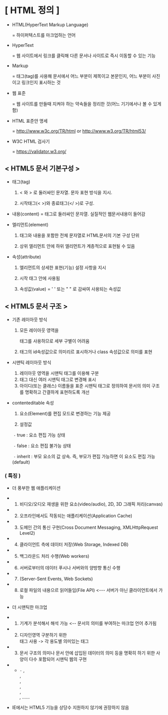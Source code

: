 # [ HTML 정의 ]

- HTML(HyperText Markup Language)

  = 하이퍼텍스트를 마크업하는 언어

- HyperText

  = 웹 사이트에서 링크를 클릭해 다른 문서나 사이트로 즉시 이동할 수 있는 기능

- Markup

  = 태그(tag)를 사용해 문서에서 어느 부분이 제목이고 본문인지, 어느 부분이 사진이고 링크인지 표시하는 것 

- 웹 표준

  = 웹 사이트를 만들때 지켜야 하는 약속들을 정리한 것(어느 기기에서나 볼 수 있게 함) 

- HTML 표준안 명세

  = <http://www.w3c.org/TR/html> or <http://www.w3.org/TR/html53/> 

- W3C HTML 검사기

  = <https://validator.w3.org/>



## < HTML5 문서 기본구성 >

- 태그(tag)

  1. < 와 > 로 둘러싸인 문자열. 문자 표현 방식을 지시.

  2.  시작태그(< >)와 종료태그(</ >)로 구성.

- 내용(content) = 태그로 둘러싸인 문자열. 실질적인 웹문서내용이 들어감

- 엘리먼트(element) 

  1. 태그와 내용을 포함한 전체 문자열로 HTML문서의 기본 구성 단위

  2. 상위 엘리먼트 안에 하위 엘리먼트가 계층적으로 표현될 수 있음

- 속성(attribute) 

  1. 엘리먼트의 상세한 표현(기능) 설정 사항을 지시

  2.  시작 태그 안에 사용됨

  3. 속성값(value) = ' ' 또는 " " 로 감싸여 사용되는 속성값

     

## < HTML5 문서 구조 >

- 기존 레이아웃 방식

  1. 모든 레이아웃 영역을 <div>태그를 사용하므로 세부 구별이 어려움

  2. <div>태그의 id속성값으로 의미리르 표시하거나 class 속성값으로 의미를 표현

- 시맨틱 레이아웃 방식
  	1. 레이아웃 영역을 시맨틱 태그를 이용해 구분
   	2. 태그 대신 여러 시맨틱 태그로 변경해 표시
   	3. 아이디(또는 클래스) 이름들을 표준 시맨틱 태그로 정의하여 문서의 의미 구조를 명확하고 간결하게 표현하도록 개선

- contenteditable 속성

  1. 요소(Element)를 편집 모드로 변경하는 기능 제공

  2. 설정값

  ​	`-` true : 요소 편집 가능 상태

  ​	`-` false : 요소 편집 불가능 상태

  ​	`-` inherit : 부모 요소의 값 상속. 즉, 부모가 편집 가능하면 이 요소도 편집 가능(default)


### ( 특징 )

- 더 풍부한 웹 애플리케이션

- 1. 비디오/오디오 재생을 위한 요소(video/audio), 2D, 3D 그래픽 처리(canvas)

- 2. 오프라인에서도 작동되는 애플리케이션(Application Cache)

- 3. 도메인 간의 통신 구현(Cross Document Messaging, XMLHttpRequest Level2)

- 4. 클라이언트 측에 데이터 저장(Web Storage, Indexed DB)

- 5. 백그라운드 처리 수행(Web workers)

- 6. 서버로부터의 데이터 푸시나 서버와의 양방향 통신 수행

- 7. (Server-Sent Events, Web Sockets)

- 8. 로컬 파일의 내용으르 읽어들임(File API) <--- 서버가 아닌 클라이언트에서 가능

- 더 시맨틱한 마크업

- 1. 기계가 분석해서 해석 가능 <-- 문서의 의미를 부여하는 마크업 언어 추가됨

- 2. 디자인영역 구분하기 위한 <div>태그 사용 -> 각 용도별 의미있는 태그

- 3. 문서 구조의 의미나 문서 안에 삽입된 데이터의 의미 등을 명확히 하기 위한 사양이 다수 포함되어 시맨틱 웹의 구현

- - `-` <head>,  <section>, <footer>, <article>, <nav>, <address>, <time>......

- IE에서는 HTML5 기능을 상당수 지원하지 않기에 권장하지 않음